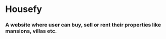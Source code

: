 # Housefy
### A website where user can buy, sell or rent their properties like mansions, villas etc.
